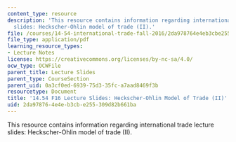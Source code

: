 ```yaml
---
content_type: resource
description: 'This resource contains information regarding international trade lecture
  slides: Heckscher-Ohlin model of trade (II).'
file: /courses/14-54-international-trade-fall-2016/2da978764e4eb3cbe255309d82b661ba_MIT14_54F16_Lecture_14.pdf
file_type: application/pdf
learning_resource_types:
- Lecture Notes
license: https://creativecommons.org/licenses/by-nc-sa/4.0/
ocw_type: OCWFile
parent_title: Lecture Slides
parent_type: CourseSection
parent_uid: 0a3cf0ed-6939-75d3-35fc-a7aad8469f3b
resourcetype: Document
title: '14.54 F16 Lecture Slides: Heckscher-Ohlin Model of Trade (II)'
uid: 2da97876-4e4e-b3cb-e255-309d82b661ba
---
```

This resource contains information regarding international trade lecture slides: Heckscher-Ohlin model of trade (II).